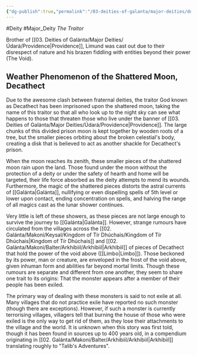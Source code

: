 ```yaml
---
{"dg-publish":true,"permalink":"/03-deities-of-galanta/major-deities/decathect/","created":"2025-02-09T22:47:11.856+00:00","updated":"2025-02-09T23:31:31.891+00:00"}
---
```


#Deity #Major_Deity 
*The Traitor*

Brother of [[03. Deities of Galánta/Major Deities/Údará/Providence\|Providence]], Limund was cast out due to their disrespect of nature and his brazen fiddling with entities beyond their power (The Void).

## Weather Phenomenon of the Shattered Moon, Decathect
Due to the awesome clash between fraternal deities, the traitor God known as Decathect has been imprisoned upon the shattered moon, taking the name of this traitor so that all who look up to the night sky can see what happens to those that threaten those who live under the banner of [[03. Deities of Galánta/Major Deities/Údará/Providence\|Providence]]. The large chunks of this divided prison moon is kept together by wooden roots of a tree, but the smaller pieces orbiting about the broken celestial's body, creating a disk that is believed to act as another shackle for Decathect's prison.

When the moon reaches its zenith, these smaller pieces of the shattered moon rain upon the land. Those found under the moon without the protection of a deity or under the safety of hearth and home will be targeted, their life force absorbed as the deity attempts to mend its wounds. Furthermore, the magic of the shattered pieces distorts the astral currents of [[Galánta\|Galánta]], nullifying or even dispelling spells of 5th level or lower upon contact, ending concentration on spells, and halving the range of all magics cast as the lunar shower continues.

Very little is left of these showers, as these pieces are not large enough to survive the journey to [[Galánta\|Galánta]]. However, strange rumours have circulated from the villages across the [[02. Galánta/Makoni/Keysal/Kingdom of Tír Dhúchais/Kingdom of Tír Dhúchais\|Kingdom of Tír Dhúchais]] and [[02. Galánta/Makoni/Balter/Arkhibiil/Arkhibiil\|Arkhibiil]] of pieces of Decathect that hold the power of the void above ([[Limbo\|Limbo]]). Those beckoned by its power, man or creature, are enveloped in the frost of the void above, given inhuman form and abilities far beyond mortal limits. Though these rumours are separate and different from one another, they seem to share one trait to its origins: That the monster appears after a member of their people has been exiled.

The primary way of dealing with these monsters is said to not exile at all. Many villages that do not practice exile have reported no such monster (though there are exceptions). However, if such a monster is currently terrorising villages, villagers tell that burning the house of those who were exiled is the only way to get rid of them, as they lose their attachments to the village and the world. It is unknown when this story was first told, though it has been found in sources up to 400 years old, in a compendium originating in [[02. Galánta/Makoni/Balter/Arkhibiil/Arkhibiil\|Arkhibiil]] translating roughly to "Talib's Adventures".